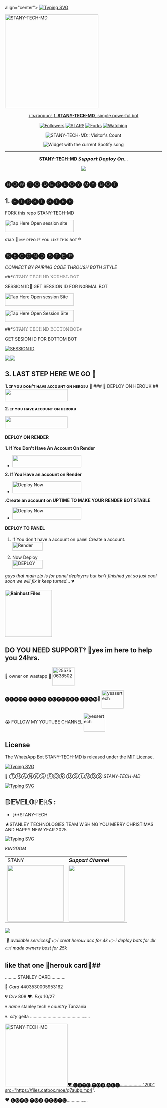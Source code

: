 align="center">
  <a href="https://git.io/typing-svg"><img src="https://readme-typing-svg.demolab.com?font=EB+Garamond&weight=100&size=20&duration=9000&pause=200&random=false&width=535&lines=+MY+NAME+ IS+STANY+MD+BOT+CREATED+BY+STANLEY+🅢︎🅣︎🅐︎🅝︎🅨︎ 🅣︎🅔︎🅜︎+SON+Fork+Me+Please" alt="Typing SVG" /></a>
 </p>
 
 <a href="https://chat.whatsapp.com/DFmm1OBboewBk9kEDBrfNv">
 <img alt="STANY-TECH-MD" height="300" src="https://files.catbox.moe/fqq387.jpg".

</h1> 
<p align="center">ɪ ɪɴᴛʀᴏᴅᴜᴄᴇ <b>𝕃
STANY-TECH-MD</b>, simple powerful bot </p>

</p>
  <p align="center">
<a href="https://github.com/Stanley076?tab=followers"><img title="Followers" src="https://img.shields.io/github/followers/yassin994?label=Followers&style=social"></a>
<a href="https://github.com/Stanley076/STANY-TECH-MD/stargazers/"><img title="STARS" src="https://img.shields.io/github/stars/yassin994/STANY-TECH-MD?&style=social"></a>
<a href="https://github.com/Stanley076/STANY-TECH-MD/network/members"><img title="Forks" src="https://img.shields.io/github/forks/yassin994/YESSER-MD?style=social"></a>
<a href="https://github.com/Stanley076/STANY-TECH-MD/watchers"><img title="Watching" src="https://img.shields.io/github/watchers/yassin994/STANY-TECH-MD?label=Watching&style=social"></a>

</p>
<p align="center"><img src="https://profile-counter.glitch.me/{yassin994}/count.svg" alt="STANY-TECH-MD:: Visitor's Count"/></p>

</a>
  <div align="center">
  <img src="https://spogit.vercel.app/api?theme=dark&black=true&scan=true" alt="Widget with the current Spotify song"  />
</div>

---

<p align="center">
  <a href="https://github.com/Stanley076/STANY-TECH-MD_"><b>STANY-TECH-MD</b></a> 𝙎𝙪𝙥𝙥𝙤𝙧𝙩 𝘿𝙚𝙥𝙡𝙤𝙮 𝙊𝙣...
</p>

<p align="center">
  <a href="https://youtu.be/vgQlWzsmMcI?si=gYzfuFfVSJedpuhh"><img src="https://img.shields.io/badge/CodeSpace-green?colorA=%23ff000&colorB=%23017e40&style=for-the-badge&logo=git&logoColor=white"></a>
</p>







## 🅗︎🅞︎🅦︎ 🅣︎🅞︎ 🅓︎🅔︎🅟︎🅛︎🅞︎🅨︎ 🅜︎🅨︎ 🅑︎🅞︎🅣︎


## 1. 🅕︎🅘︎🅡︎🅢︎🅣︎ 🅢︎🅣︎🅔︎🅟︎ 
FORK this repo STANY-TECH-MD


<a href="https://github.com/Stanley076/STANY-TECH-MD/fork"><img title="Tap Here Open session site" src="https://img.shields.io/badge/𝔽𝕆ℝ𝕂 𝕋ℍ𝕀𝕊 ℝ𝔼ℙ𝕆-h?color=black&style=for-the-badge&logo=msi" width="220" height="38.45"/></a></p>

sᴛᴀʀ 🌟 ᴍʏ ʀᴇᴘᴏ ɪғ ʏᴏᴜ ʟɪᴋᴇ ᴛʜɪs ʙᴏᴛ ®️

## 🅢︎🅔︎🅒︎🅞︎🅝︎🅓︎ 🅢︎🅣︎🅔︎🅟︎
 *CONNECT BY PAIRING CODE THROUGH BOTH STYLE*


##*𝚂𝚃𝙰𝙽𝚈 𝚃𝙴𝙲𝙷 𝙼𝙳 𝙽𝙾𝚁𝙼𝙰𝙻 𝙱𝙾𝚃

   SESSION ID💖
GET SESSION ID FOR NORMAL BOT
 

<a href="https://yesser.onrender.com"><img title="Tap Here Open session Site" src="https://img.shields.io/badge/ℚℝ ℂ𝕆𝔻𝔼-h?color=red&style=for-the-badge&logo=msi" width="220" height="38.45"/></a></p>


 
<a href="https://yesser.onrender.com"><img title="Tap Here Open Session Site" src="https://img.shields.io/badge/normal bot pair-h?color=red&style=for-the-badge&logo=msi" width="220" height="38.45"/></a></p>

##*𝚂𝚃𝙰𝙽𝚈 𝚃𝙴𝙲𝙷 𝙼𝙳 𝙱𝙾𝚃𝚃𝙾𝙼 𝙱𝙾𝚃✊


  GET SESION ID FOR BOTTOM BOT
 

    
<a href='https://yesser-scanner-8309ae116f64.herokuapp.com/' target="_blank"><img alt='SESSION ID' src='https://img.shields.io/badge/Sbottom pair-900000?style=for-the-badge&logo=scan&logoColor=white&labelColor=black&color=blue'/></a>


    
<a><img src='https://i.imgur.com/LyHic3i.gif'/></a><a><img src='https://i.imgur.com/LyHic3i.gif'/></a> 







## 3. LAST STEP HERE WE GO 🤠
**1. ɪғ ʏᴏᴜ ᴅᴏɴ'ᴛ ʜᴀᴠᴇ ᴀᴄᴄᴏᴜɴᴛ ᴏɴ ʜᴇʀᴏᴋᴜ**
💯 ### 🎁 DEPLOY ON HEROUK ##
<a href="https://signup.heroku.com">
 <img src="https://img.shields.io/badge/ℂℝ𝔼𝔸𝕋𝔼%20𝔸ℂℂ𝕆𝕌ℕ𝕋%20ℕ𝕆𝕎-purple?style=for-the-badge&logo=heroku" width="200" height="38.45"/></a></p>

**2. ɪғ ʏᴏᴜ ʜᴀᴠᴇ ᴀᴄᴄᴏᴜɴᴛ ᴏɴ ʜᴇʀᴏᴋᴜ**       
<br>
<a href="https://dashboard.heroku.com/new?template=https://github.com/Stanley076/STANY-TECH-MD -1/tree/main">
 <img src="https://img.shields.io/badge/𝔻𝔼ℙ𝕃𝕆𝕐%20𝕋𝕆%20ℍ𝔼ℝ𝕆𝕂𝕌-purple?style=for-the-badge&logo=heroku" width="200" height="38.45"/></a></p>




#### DEPLOY ON RENDER 
**1. If You Don't Have An Account On Render**
- <a href="https://dashboard.render.com/register"><img src="https://img.shields.io/badge/CREATE AN ACCOUNT NOW-h?color=red&style=for-the-badge&logo=msi" width="220" height="38.45"/></a></p>

**2. If You Have an account on Render**
- <a href="https://render.com"><img title="Deploy Now" src="https://img.shields.io/badge/DEPLOY NOW-h?color=red&style=for-the-badge&logo=msi" width="220" height="38.45"/></a></p>

**.Create an account on UPTIME TO MAKE YOUR RENDER BOT STABLE**
- <a href="https://uptimerobot.com"><img title="Deploy Now" src="https://img.shields.io/badge/CREATE NOW-h?color=red&style=for-the-badge&logo=msi" width="220" height="38.45"/></a></p>






#### DEPLOY TO PANEL 

1. If You don't have a account on panel Create a account.
    <br>
<a href='https://bot-hosting.net/?aff=1086839354611212288' target="_blank"><img alt='Render' src='https://img.shields.io/badge/CREATE-h?color=Pink&style=for-the-badge&logo=render' width="96.35" height="28"/></a></p>


2. Now Deploy
    <br>
<a href='https://bot-hosting.net/?aff=1086839354611212288' target="_blank"><img alt='DEPLOY' src='https://img.shields.io/badge/DEPLOY -h?color=black&style=for-the-badge&logo=render' width="96.35" height="28"/></a></p>



*guys that main zip is for panel deployers but isn't finished yet so just cool soon we will fix it keep turned...* 💔



#### <a href="https://github.com/Stanley076/STANY-TECH-MD/archive/refs/heads/main.zip"><img src="https://img.shields.io/badge/DOWNLOAD%20FILE-HERE-red" alt="Rainhost Files" width="150"></a>






## DO YOU NEED SUPPORT? 🤠yes im here to help you 24hrs. 

🎁 owner on wastapp 🤙
<a href="https://wa.me/255750638502?text=Hi+🅢︎🅣︎🅐︎🅝︎🅨︎🅚︎🅘︎🅝︎🅖︎H+I+Need+Help" target="blank"><img align="center" src="https://raw.githubusercontent.com/rahuldkjain/github-profile-readme-generator/master/src/images/icons/Social/whatsapp.svg" alt="255750638502" height="60" width="70" /></a>


🅢︎🅣︎🅐︎🅝︎🅨︎ 🅣︎🅔︎🅒︎🅗︎ 🅢︎🅤︎🅟︎🅟︎🅞︎🅡︎🅣︎ 🅣︎🅔︎🅐︎🅜︎🎤
<a
href="https://chat.whatsapp.com/DFmm1OBboewBk9kEDBrfNv" target="blank"><img
 align="center" src="https://raw.githubusercontent.com/rahuldkjain/github-profile-readme-generator/master/src/images/icons/Social/whatsapp.svg" alt="yessertech" height="60" width="70" /></a>


😭 FOLLOW MY YOUTUBE CHANNEL
<a href="https://www.youtube.com/@Yesserboy92" target="blank"><img align="center" src="https://raw.githubusercontent.com/rahuldkjain/github-profile-readme-generator/master/src/images/icons/Social/youtube.svg" alt="yessertech" height="60" width="70" /></a>


## License

The WhatsApp Bot STANY-TECH-MD is released under the [MIT License](https://opensource.org/licenses/MIT).

 <a href="https://git.io/typing-svg"><img src="https://readme-typing-svg.demolab.com?font=EB+Garamond&weight=800&size=28&duration=4000&pause=1000&random=false&width=435&lines=+•Role+number-one; don't-trust+any one+🖐️🤠;DEVELOPED+BY+🅢︎🅣︎🅐︎🅝︎🅨︎+🅣︎🅔︎🅗︎;RELEASED+DATE+5%2F%2F2025." alt="Typing SVG" /></a>


🌟 *Ⓣ︎Ⓗ︎Ⓐ︎Ⓝ︎Ⓚ︎Ⓢ︎ Ⓕ︎Ⓞ︎Ⓡ Ⓤ︎Ⓢ︎Ⓘ︎Ⓝ︎ⒹⒼ︎ STANY-TECH-MD*

<a href="https://git.io/typing-svg"><img src="https://readme-typing-svg.demolab.com?font=Fira+Code&pause=1000&random=false&width=435&lines=THIS+IS+🅢︎🅣︎🅐︎🅝︎🅨︎ 🅣︎🅔︎🅒︎🅗︎-🅜︎🅓︎+MADE+IN+TANZANIA+🇹🇿♥️" alt="Typing SVG" /></a>

## 𝔻𝔼𝕍𝔼𝕃𝕆ℙ𝔼ℝ𝕊 :

- [**STANY-TECH


★STANLEY TECHNOLOGIES TEAM WISHING YOU MERRY CHRISTIMAS AND HAPPY NEW YEAR 2025
     

<a href="https://git.io/typing-svg"><img src="https://readme-typing-svg.demolab.com?font=Fira+Code&weight=700&size=33&pause=1000&color=5513F7&width=435&lines=keep+using+YESSER+MD🤠" alt="Typing SVG" /></a>





*KINGDOM*

<table>
  <tr>
    <td>STANY</td></td>
    <td>𝑺𝒖𝒑𝒑𝒐𝒓𝒕 𝑪𝒉𝒂𝒏𝒏𝒆𝒍</td>
  </tr>
  <tr>
    <td><a href="https://wa.me/255750638502?"><img src="https://i.imgur.com/5cfyybs.jpeg" width="180"</td>
    <td><a href="https://whatsapp.com/channel/0029VaiMm7d4yltT51HS1T1G"><img src="https://i.imgur.com/5cfyybs.jpeg" width="180"</td>
  </tr>
</table>

</p>

<a><img src='https://i.imgur.com/LyHic3i.gif'/></a>







*`🎁 available services🎁
👉i creat herouk acc for 4k
👉 i deploy bots for 4k
👉i made owners bost for 25k*


## like that one 🎁herouk card🎁##
......... STANLEY CARD............

🎁 *Card* 4403530005953162

💔 *Cvv* 808
❤️. *Exp* 10/27

💀 *name* stanley tech
💀 *country* Tanzania

💀. *city* geita
................................................




 
 <a href="https://chat.whatsapp.com/DFmm1OBboewBk9kEDBrfNv">
 <img alt="STANY-TECH-MD" height="200" src="https://files.catbox.moe/q7aubp.mp4".


❤️  🅛︎🅞︎🅥︎🅔︎ 🅨︎🅞︎🅤︎ 🅐︎🅛︎🅛︎.................
"200" src="https://files.catbox.moe/q7aubp.mp4".


❤️ 🅛︎🅞︎🅥︎🅔︎ 🅨︎🅞︎🅤︎ 🅣︎🅒︎🅤︎🅣︎🅔︎.................

